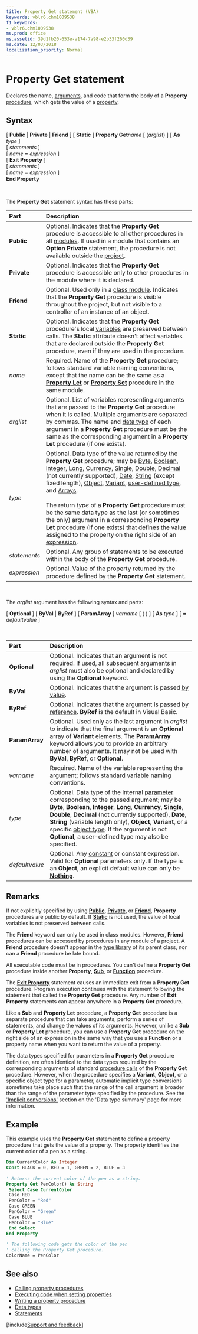 ```yaml
---
title: Property Get statement (VBA)
keywords: vblr6.chm1009538
f1_keywords:
- vblr6.chm1009538
ms.prod: office
ms.assetid: 39d1fb20-653e-a174-7a98-e2b33f260d39
ms.date: 12/03/2018
localization_priority: Normal
---
```



# Property Get statement

Declares the name, [arguments](../../Glossary/vbe-glossary.md#argument), and code that form the body of a **Property** [procedure](../../Glossary/vbe-glossary.md#procedure), which gets the value of a [property](../../Glossary/vbe-glossary.md#property).

## Syntax

[ **Public** | **Private** | **Friend** ] [ **Static** ] **Property Get**_name_ [ (_arglist_) ] [ **As** _type_ ] <br/>
[ _statements_ ] <br/>
[ _name_ **=** _expression_ ] <br/>
[ **Exit Property** ] <br/>
[ _statements_ ] <br/>
[ _name_ **=** _expression_ ] <br/>
**End Property**

<br/>

The **Property Get** statement syntax has these parts:

|Part|Description|
|:-----|:-----|
|**Public**|Optional. Indicates that the **Property Get** procedure is accessible to all other procedures in all [modules](../../Glossary/vbe-glossary.md#module). If used in a module that contains an **Option Private** statement, the procedure is not available outside the [project](../../Glossary/vbe-glossary.md#project).|
|**Private**|Optional. Indicates that the **Property Get** procedure is accessible only to other procedures in the module where it is declared.|
|**Friend**|Optional. Used only in a [class module](../../Glossary/vbe-glossary.md#class-module). Indicates that the **Property Get** procedure is visible throughout the project, but not visible to a controller of an instance of an object.|
|**Static**|Optional. Indicates that the **Property Get** procedure's local [variables](../../Glossary/vbe-glossary.md#variable) are preserved between calls. The **Static** attribute doesn't affect variables that are declared outside the **Property Get** procedure, even if they are used in the procedure.|
| _name_|Required. Name of the **Property Get** procedure; follows standard variable naming conventions, except that the name can be the same as a **[Property Let](property-let-statement.md)** or **[Property Set](property-set-statement.md)** procedure in the same module.|
| _arglist_|Optional. List of variables representing arguments that are passed to the **Property Get** procedure when it is called. Multiple arguments are separated by commas. The name and [data type](../../Glossary/vbe-glossary.md#data-type) of each argument in a **Property Get** procedure must be the same as the corresponding argument in a **Property Let** procedure (if one exists).|
| _type_|Optional. Data type of the value returned by the **Property Get** procedure; may be [Byte](../../Glossary/vbe-glossary.md#byte-data-type), [Boolean](../../Glossary/vbe-glossary.md#boolean-data-type), [Integer](../../Glossary/vbe-glossary.md#integer-data-type), [Long](../../Glossary/vbe-glossary.md#long-data-type), [Currency](../../Glossary/vbe-glossary.md#currency-data-type), [Single](../../Glossary/vbe-glossary.md#single-data-type), [Double](../../Glossary/vbe-glossary.md#double-data-type), [Decimal](../../Glossary/vbe-glossary.md#decimal-data-type) (not currently supported), [Date](../../Glossary/vbe-glossary.md#date-data-type), [String](../../Glossary/vbe-glossary.md#string-data-type) (except fixed length), [Object](../../Glossary/vbe-glossary.md#object), [Variant](../../Glossary/vbe-glossary.md#variant-data-type), [user-defined type](../../Glossary/vbe-glossary.md#user-defined-type), and [Arrays](../../Glossary/vbe-glossary.md#array). <br/><br/>The return _type_ of a **Property Get** procedure must be the same data type as the last (or sometimes the only) argument in a corresponding **Property Let** procedure (if one exists) that defines the value assigned to the property on the right side of an [expression](../../Glossary/vbe-glossary.md#expression).|
| _statements_|Optional. Any group of statements to be executed within the body of the **Property Get** procedure.|
| _expression_|Optional. Value of the property returned by the procedure defined by the **Property Get** statement.|

<br/>

The _arglist_ argument has the following syntax and parts:

[ **Optional** ] [ **ByVal** | **ByRef** ] [ **ParamArray** ] _varname_ [ ( ) ] [ **As** _type_ ] [ **=** _defaultvalue_ ]

<br/>

|Part|Description|
|:-----|:-----|
|**Optional**|Optional. Indicates that an argument is not required. If used, all subsequent arguments in _arglist_ must also be optional and declared by using the **Optional** keyword.|
|**ByVal**|Optional. Indicates that the argument is passed [by value](../../Glossary/vbe-glossary.md#by-value).|
|**ByRef**|Optional. Indicates that the argument is passed [by reference](../../Glossary/vbe-glossary.md#by-reference). **ByRef** is the default in Visual Basic.|
|**ParamArray**|Optional. Used only as the last argument in _arglist_ to indicate that the final argument is an **Optional** array of **Variant** elements. The **ParamArray** keyword allows you to provide an arbitrary number of arguments. It may not be used with **ByVal**, **ByRef**, or **Optional**.|
| _varname_|Required. Name of the variable representing the argument; follows standard variable naming conventions.|
| _type_|Optional. Data type of the internal [parameter](../../glossary/vbe-glossary.md#parameter) corresponding to the passed argument; may be **Byte**, **Boolean**, **Integer**, **Long**, **Currency**, **Single**, **Double**, **Decimal** (not currently supported), **Date**, **String** (variable length only), **Object**, **Variant**, or a specific [object type](../../Glossary/vbe-glossary.md#object-type). If the argument is not **Optional**, a user-defined type may also be specified.|
| _defaultvalue_|Optional. Any [constant](../../Glossary/vbe-glossary.md#constant) or constant expression. Valid for **Optional** parameters only. If the type is an **Object**, an explicit default value can only be **[Nothing](nothing-keyword.md)**.|

## Remarks

If not explicitly specified by using **[Public](public-statement.md)**, **[Private](private-statement.md)**, or **[Friend](friend-keyword.md)**, **Property** procedures are public by default. If **[Static](static-statement.md)** is not used, the value of local variables is not preserved between calls. 

The **Friend** keyword can only be used in class modules. However, **Friend** procedures can be accessed by procedures in any module of a project. A **Friend** procedure doesn't appear in the [type library](../../Glossary/vbe-glossary.md#type-library) of its parent class, nor can a **Friend** procedure be late bound.

All executable code must be in procedures. You can't define a **Property Get** procedure inside another **Property**, **[Sub](sub-statement.md)**, or **[Function](function-statement.md)** procedure.

The **[Exit Property](exit-statement.md)** statement causes an immediate exit from a **Property Get** procedure. Program execution continues with the statement following the statement that called the **Property Get** procedure. Any number of **Exit Property** statements can appear anywhere in a **Property Get** procedure.

Like a **Sub** and **Property Let** procedure, a **Property Get** procedure is a separate procedure that can take arguments, perform a series of statements, and change the values of its arguments. However, unlike a **Sub** or **Property Let** procedure, you can use a **Property Get** procedure on the right side of an expression in the same way that you use a **Function** or a property name when you want to return the value of a property.

The data types specified for parameters in a **Property Get** procedure definition, are often identical to the data types required by the corresponding arguments of standard [procedure calls](../../glossary/vbe-glossary.md#procedure-call) of the **Property Get** procedure. However, when the procedure specifies a **Variant**, **Object**, or a specific object type for a parameter, automatic implicit type conversions sometimes take place such that the range of the call argument is broader than the range of the parameter type specified by the procedure. See the ['Implicit conversions'](data-type-summary.md#implicit-conversions) section on the 'Data type summary' page for more information.

## Example

This example uses the **Property Get** statement to define a property procedure that gets the value of a property. The property identifies the current color of a pen as a string.


```vb
Dim CurrentColor As Integer 
Const BLACK = 0, RED = 1, GREEN = 2, BLUE = 3 
 
' Returns the current color of the pen as a string. 
Property Get PenColor() As String 
 Select Case CurrentColor 
 Case RED 
 PenColor = "Red" 
 Case GREEN 
 PenColor = "Green" 
 Case BLUE 
 PenColor = "Blue" 
 End Select 
End Property 
 
' The following code gets the color of the pen 
' calling the Property Get procedure. 
ColorName = PenColor 

```

## See also

- [Calling property procedures](../../concepts/getting-started/calling-property-procedures.md)
- [Executing code when setting properties](../../concepts/getting-started/executing-code-when-setting-properties.md)
- [Writing a property procedure](../../concepts/getting-started/writing-a-property-procedure.md)
- [Data types](data-type-summary.md)
- [Statements](../statements.md)

[!include[Support and feedback](~/includes/feedback-boilerplate.md)]

